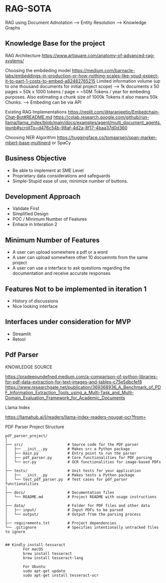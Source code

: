# RAG-SOTA
RAG using Document Adnotation --> Entity Resolution --> Knowledge Graphs




## Knowledge Base for the project

RAG Architecture
https://www.artiquare.com/anatomy-of-advanced-rag-systems/


Choosing the embdeding model
https://medium.com/barnacle-labs/embeddings-in-production-or-how-nothing-scales-like-youd-expect-it-to-part-1-costs-to-embed-a82482765215
Limited information volume (up to one thousand documents for initial project scope) --> 1k documents x 50 pages = 50k x 1000 tokens / page = ~50M Tokens / year for embeding purposes. Also estimating a chunk size of 1000k Tokens it also means 50k Chunks.
--> Embeding can be via API

Existing RAG Implementations
https://replit.com/@taranjeetio/Embedchain-Chat-Bot#README.md
https://colab.research.google.com/github/run-llama/llama_index/blob/main/docs/examples/agent/multi_document_agents.ipynb#scrollTo=d476c54b-98af-4d2a-8f17-4baa37d0d360

Choosing NER Algorithm
https://huggingface.co/tomaarsen/span-marker-mbert-base-multinerd
or
SpaCy



## Business Objective
- Be able to implement at SME Level
- Proprietary data considerations and safeguards
- Simple-Stupid ease of use, minimize number of buttons.

## Development Approach
- Validate First
- Simplified Design
- POC / Minimum Number of Features
- Enhace in Interation 2

## Minimum Number of Features
- A user can upload somewhere a pdf or a word
- A user can upload somewhere other 10 docuemnts from the same project
- A user can use a interface to ask questions regarding the documentation and receive accurate responses

## Features Not to be implemented in iteration 1
- History of discussions
- Nice looking interface


## Interfaces under consideration for MVP
- Streamlit
- Retool




## Pdf Parser
KNOWLEDGE SOURCE

https://pradeepundefned.medium.com/a-comparison-of-python-libraries-for-pdf-data-extraction-for-text-images-and-tables-c75e5dbcfef8
https://www.researchgate.net/publication/369368936_A_Benchmark_of_PDF_Information_Extraction_Tools_using_a_Multi-Task_and_Multi-Domain_Evaluation_Framework_for_Academic_Documents


Llama Index

https://llamahub.ai/l/readers/llama-index-readers-nougat-ocr?from=



PDF Parser Project Structure

    pdf_parser_project/
    │
    ├── src/                    # Source code for the PDF parser
    │   ├── __init__.py         # Makes src a Python package
    │   ├── main.py             # Entry point to run the parser
    │   ├── pdf_parser.py       # Core functionalities for PDF parsing
    │   └── ocr.py              # OCR functionalities for image-based PDFs
    │
    ├── tests/                  # Unit tests for your application
    │   ├── __init__.py         # Makes tests a Python package
    │   └── test_pdf_parser.py  # Test cases for pdf_parser functionalities
    │
    ├── docs/                   # Documentation files
    │   └── README.md           # Project README with usage instructions
    │
    ├── data/                   # Folder for PDF files and other data
    │   ├── input/              # Input PDFs to be parsed
    │   └── output/             # Output from the parsing process
    │
    ├── requirements.txt        # Project dependencies
    └── .gitignore              # Specifies intentionally untracked files to ignore


    ## Kindly install tessaract
            For macOS 
            brew install tesseract
            brew install tesseract-lang

            For Ubuntu
            sudo apt-get update
            sudo apt-get install tesseract-ocr


